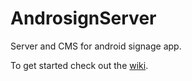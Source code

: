 AndrosignServer
===============

Server and CMS for android signage app.

To get started check out the [wiki](https://github.com/MelonSmasher/AndrosignServer/wiki).
